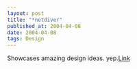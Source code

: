 ```yaml
---
layout: post
title: "*netdiver"
published_at: 2004-04-08
date: 2004-04-08
tags: Design
---
```


Showcases amazing design ideas. yep.[Link](http://netdiver.net/)  